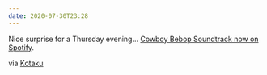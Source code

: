 ```yaml
---
date: 2020-07-30T23:28
---
```


Nice surprise for a Thursday evening... [Cowboy Bebop Soundtrack now on Spotify](https://open.spotify.com/album/1XoE7ZirQ3gjxq8HIzTJU9?si=LTSHiO4iRUiy2c1-lc-UIw).

via [Kotaku](https://kotaku.com/the-cowboy-bebop-soundtracks-just-hit-spotify-so-excuse-1844563638?utm_campaign=Kotaku&utm_content=1596146488&utm_medium=SocialMarketing&utm_source=twitter)
